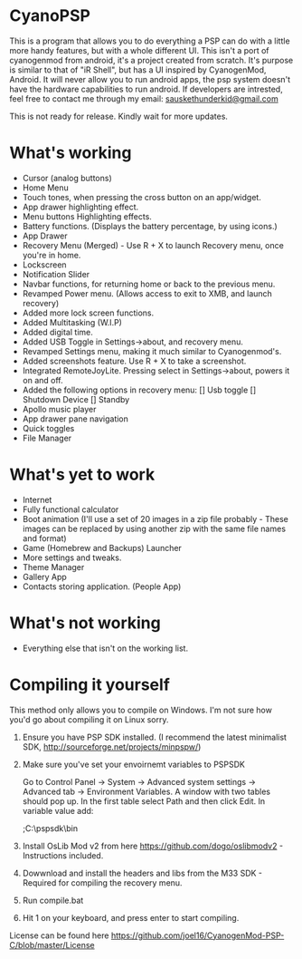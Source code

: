 CyanoPSP
=================

This is a program that allows you to do everything a PSP can do with a little more handy features, but with a whole different UI. This isn't a port of cyanogenmod from android, it's a project created from scratch. It's purpose is similar to that of "iR Shell", but has a UI inspired by CyanogenMod, Android. It will never allow you to run android apps, the psp system doesn't have the hardware capabilities to run android. If developers are intrested, feel free to contact me through my email: sauskethunderkid@gmail.com 

This is not ready for release. Kindly wait for more updates.


What's working
=================
- Cursor (analog buttons)
- Home Menu
- Touch tones, when pressing the cross button on an app/widget.
- App drawer highlighting effect. 
- Menu buttons Highlighting effects.
- Battery functions. (Displays the battery percentage, by using icons.)
- App Drawer
- Recovery Menu (Merged) - Use R + X to launch Recovery menu, once you're in home.
- Lockscreen
- Notification Slider
- Navbar functions, for returning home or back to the previous menu.
- Revamped Power menu. (Allows access to exit to XMB, and launch recovery)
- Added more lock screen functions.
- Added Multitasking (W.I.P)
- Added digital time.
- Added USB Toggle in Settings->about, and recovery menu.
- Revamped Settings menu, making it much similar to Cyanogenmod's.
- Added screenshots feature. Use R + X to take a screenshot.
- Integrated RemoteJoyLite. Pressing select in Settings->about, powers it on and off.
- Added the following options in recovery menu:
[] Usb toggle
[] Shutdown Device
[] Standby
- Apollo music player
- App drawer pane navigation
- Quick toggles
- File Manager

What's yet to work
=================
- Internet
- Fully functional calculator
- Boot animation (I'll use a set of 20 images in a zip file probably - These images can be replaced by using another zip with the same file names and format)
- Game (Homebrew and Backups) Launcher
- More settings and tweaks.
- Theme Manager
- Gallery App
- Contacts storing application. (People App)

What's not working
=================
- Everything else that isn't on the working list.

Compiling it yourself 
=================
This method only allows you to compile on Windows. I'm not sure how you'd go about compiling it on Linux sorry.

1. Ensure you have PSP SDK installed. (I recommend the latest minimalist SDK, http://sourceforge.net/projects/minpspw/)
2. Make sure you've set your envoirnemt variables to PSPSDK

   Go to Control Panel -> System -> Advanced system settings -> Advanced tab -> Environment Variables. A window with two     tables should pop up. In the first table select Path and then click Edit. In variable value add:
   
   ;C:\pspsdk\bin
   
3. Install OsLib Mod v2 from here https://github.com/dogo/oslibmodv2 - Instructions included.
4. Dowwnload and install the headers and libs from the M33 SDK - Required for compiling the recovery menu.
5. Run compile.bat
6. Hit 1 on your keyboard, and press enter to start compiling.


License can be found here https://github.com/joel16/CyanogenMod-PSP-C/blob/master/License

